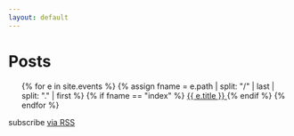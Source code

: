 ```yaml
---
layout: default
---
```


<div class="home">

  <h1 class="page-heading">Posts</h1>

  <ul class="post-list">
    {% for e in site.events %}
      {% assign fname = e.path | split: "/" | last | split: "." | first %}
      {% if fname == "index" %}
        <a href="{{ e.url }}">
          {{ e.title }}
        </a>
      {% endif %}
    {% endfor %}
  </ul>

  <p class="rss-subscribe">subscribe <a href="{{ "/feed.xml" | prepend: site.baseurl }}">via RSS</a></p>

</div>


